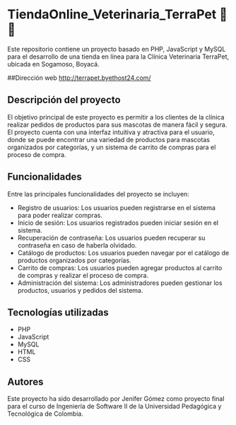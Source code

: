 ﻿# TiendaOnline_Veterinaria_TerraPet :hospital: :dog:
Este repositorio contiene un proyecto basado en PHP, JavaScript y MySQL para el desarrollo de una tienda en línea para la Clínica Veterinaria TerraPet, ubicada en Sogamoso, Boyacá.

##Dirección web
http://terrapet.byethost24.com/

## Descripción del proyecto
El objetivo principal de este proyecto es permitir a los clientes de la clínica realizar pedidos de productos para sus mascotas de manera fácil y segura. El proyecto cuenta con una interfaz intuitiva y atractiva para el usuario, donde se puede encontrar una variedad de productos para mascotas organizados por categorías, y un sistema de carrito de compras para el proceso de compra.

## Funcionalidades
Entre las principales funcionalidades del proyecto se incluyen:

- Registro de usuarios: Los usuarios pueden registrarse en el sistema para poder realizar compras.
- Inicio de sesión: Los usuarios registrados pueden iniciar sesión en el sistema.
- Recuperación de contraseña: Los usuarios pueden recuperar su contraseña en caso de haberla olvidado.
- Catálogo de productos: Los usuarios pueden navegar por el catálogo de productos organizados por categorías.
- Carrito de compras: Los usuarios pueden agregar productos al carrito de compras y realizar el proceso de compra.
- Administración del sistema: Los administradores pueden gestionar los productos, usuarios y pedidos del sistema.

## Tecnologías utilizadas
- PHP
- JavaScript
- MySQL
- HTML
- CSS

## Autores
Este proyecto ha sido desarrollado por Jenifer Gómez como proyecto final para el curso de Ingeniería de Software II de la Universidad Pedagógica y Tecnológica de Colombia.
